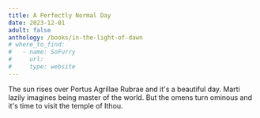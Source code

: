 ```yaml
---
title: A Perfectly Normal Day
date: 2023-12-01
adult: false
anthology: /books/in-the-light-of-dawn
# where_to_find:
#   - name: SoFurry
#     url:
#     type: website
---
```

The sun rises over Portus Agrillae Rubrae and it's a beautiful day. Marti lazily imagines being master of the world. But the omens turn ominous and it's time to visit the temple of Ithou.